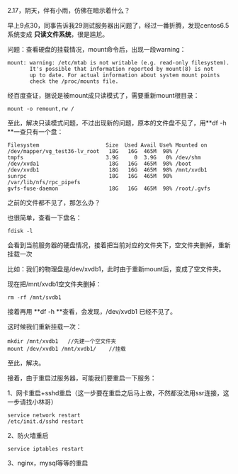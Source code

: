 2.17，阴天，伴有小雨，仿佛在暗示着什么？

早上9点30，同事告诉我29测试服务器出问题了，经过一番折腾，发现centos6.5系统变成 **只读文件系统**，很是尴尬。

问题：查看硬盘的挂载情况，mount命令后，出现一段warning：

```
mount: warning: /etc/mtab is not writable (e.g. read-only filesystem).
       It's possible that information reported by mount(8) is not
       up to date. For actual information about system mount points
       check the /proc/mounts file.
```

经百度查证，据说是被mount成只读模式了，需要重新mount根目录：

```
mount -o remount,rw /
```

至此，解决只读模式问题，不过出现新的问题，原本的文件盘不见了，用**df -h **一查只有一个盘：

```
Filesystem                     Size  Used Avail Use% Mounted on
/dev/mapper/vg_test36-lv_root   18G   16G  465M  98% /
tmpfs                          3.9G     0  3.9G   0% /dev/shm
/dev/xvda1                      18G   16G  465M  98% /boot
/dev/xvdb1                      18G   16G  465M  98% /mnt/xvdb1
sunrpc                          18G   16G  465M  98% /var/lib/nfs/rpc_pipefs
gvfs-fuse-daemon                18G   16G  465M  98% /root/.gvfs
```

之前的文件都不见了，那怎么办？

也很简单，查看一下盘名：

```
fdisk -l
```

会看到当前服务器的硬盘情况，接着把当前对应的文件夹下，空文件夹删掉，重新挂载一次

比如：我们的物理盘是/dev/xvdb1，此时由于重新mount后，变成了空文件夹。

现在把/mnt/xvdb1空文件夹删掉：

```
rm -rf /mnt/svdb1
```

接着再用 **df -h **查看，会发现，/dev/xvdb1 已经不见了。

这时候我们重新挂载一次：

```
mkdir /mnt/xvdb1   //先建一个空文件夹
mount /dev/xvdb1 /mnt/xvdb1/    //挂载
```

至此，解决。

接着，由于重启过服务器，可能我们要重启一下服务：

1、网卡重启+sshd重启（这一步要在重启之后马上做，不然都没法用ssr连接，这一步请找小林哥）

```
service network restart
/etc/init.d/sshd restart
```

2、防火墙重启

```
service iptables restart
```

3、nginx，mysql等等的重启

